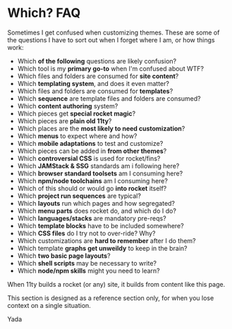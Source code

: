 # Which? FAQ

Sometimes I get confused when customizing themes. These are some of the questions I have to sort out when I forget where I am, or how things work:

- Which **of the following** questions are likely confusion?
- Which tool is my **primary go-to** when I'm confused about WTF?
- Which files and folders are consumed for **site content**?
- Which **templating system**, and does it even matter?
- Which files and folders are consumed for **templates**?
- Which **sequence** are template files and folders are consumed?
- Which **content authoring** system?
- Which pieces get **special rocket magic**?
- Which pieces are **plain old 11ty**?
- Which places are the **most likely to need customization**?
- Which **menus** to expect where and how?
- Which **mobile adaptations** to test and customize?
- Which pieces can be added in **from other themes**?
- Which **controversial CSS** is used for rocket/fins?
- Which **JAMStack & SSG** standards am i following here?
- Which **browser standard toolsets** am I consuming here?
- Which **npm/node toolchains** am I consuming here?
- Which of this should or would go **into rocket** itself?
- Which **project run sequences** are typical?
- Which **layouts** run which pages and how segregated?
- Which **menu parts** does rocket do, and which do I do?
- Which **languages/stacks** are mandatory pre-reqs?
- Which **template blocks** have to be included somewhere?
- Which **CSS files** do I try not to over-ride? Why?
- Which customizations are **hard to remember** after I do them?
- Which template **graphs get unweildy** to keep in the brain?
- Which **two basic page layouts**?
- Which **shell scripts** may be necessary to write?
- Which **node/npm skills** might you need to learn?

When 11ty builds a rocket (or any) site, it builds from content like this page.

This section is designed as a reference section only, for when you lose context on a single situation.

Yada